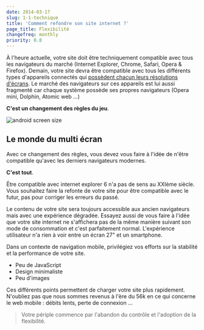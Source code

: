 ```yaml
---
date: 2014-03-17
slug: 1-1-technique
title: 'Comment refondre son site internet ?'
page_title: Flexibilité
changefreq: monthly
priority: 0.8
---
```


À l'heure actuelle, votre site doit être techniquement compatible avec tous les navigateurs du marché (Internet Explorer, Chrome, Safari, Opera & Firefox).
Demain, votre site devra être compatible avec tous les différents types d'appareils connectés qui [possèdent chacun leurs résolutions d'écrans](http://opensignal.com/reports/fragmentation-2013/). Le marché des navigateurs sur ces appareils est lui aussi fragmenté car chaque système possède ses propres navigateurs (Opera mini, Dolphin, Atomic web ...)

__C'est un changement des règles du jeu__.

![android screen size](http://farm8.staticflickr.com/7348/13238262083_6caa9794ef_o.png)

## Le monde du multi écran

Avec ce changement des règles, vous devez vous faire à l'idée de n'être compatible qu'avec les derniers navigateurs modernes.

__C'est tout__.

Être compatible avec internet explorer 6 n'a pas de sens au XXIème siècle. Vous souhaitez faire la refonte de votre site pour être compatible avec le futur, pas pour corriger les erreurs du passé.

Le contenu de votre site sera toujours accessible aux ancien navigateurs mais avec une expérience dégradée.
Essayez aussi de vous faire à l'idée que votre site internet ne s'affichera pas de la même manière suivant son mode de consommation et c'est parfaitement normal. L'expérience utilisateur n'a rien à voir entre un écran 27" et un smartphone.

Dans un contexte de navigation mobile, privilégiez vos efforts sur la stabilité et la performance de votre site.

- Peu de JavaScript
- Design minimaliste
- Peu d'images

Ces différents points permettent de charger votre site plus rapidement. N'oubliez pas que nous sommes revenus à l'ère du 56k en ce qui concerne le web mobile : débits lents, perte de connexion ...

> Votre périple commence par l'abandon du contrôle et l'adoption de la flexibilité.
